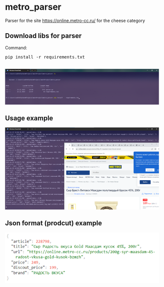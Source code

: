 # metro_parser
Parser for the site https://online.metro-cc.ru/ for the cheese category

## Download libs for parser
<p>Command: <pre>pip install -r requirements.txt</pre></p><br>
<img src="images/libs_install.png">

## Usage example
<img src="images/start.png"><br>

## Json format (prodcut) example
<img src="images/product_example.png">
